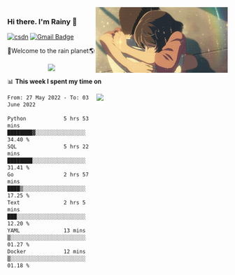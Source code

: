 <img  align='right' height="150" src="https://github.com/LikeRainDay/LikeRainDay/blob/master/pic/img_rain_1.gif?raw=true">



### Hi there. I'm Rainy :lemon:

[![csdn](https://img.shields.io/badge/-csdn-c14438?style=flat-square&logo=c&logoColor=white)](https://blog.csdn.net/qq_15807167)
[![Gmail Badge](https://img.shields.io/badge/-gmail-c14438?style=flat-square&logo=Gmail&logoColor=white&link=mailto:houshuai0816@gmail.com)](mailto:houshuai0816@gmail.com)

🚀Welcome to the rain planet🌎

<center>
<img align='center'  src="https://source.unsplash.com/random/1200x600">
</center>

📊 **This week I spent my time on**

<img align='right'   width="300" src="https://github-readme-stats.vercel.app/api?username=LikeRainDay&show_icons=true&title_color=fff&icon_color=79ff97&text_color=9f9f9f&bg_color=151515">

<!--START_SECTION:waka-->

```text
From: 27 May 2022 - To: 03 June 2022

Python            5 hrs 53 mins   ████████▓░░░░░░░░░░░░░░░░   34.40 %
SQL               5 hrs 22 mins   ████████░░░░░░░░░░░░░░░░░   31.41 %
Go                2 hrs 57 mins   ████▒░░░░░░░░░░░░░░░░░░░░   17.25 %
Text              2 hrs 5 mins    ███░░░░░░░░░░░░░░░░░░░░░░   12.20 %
YAML              13 mins         ▒░░░░░░░░░░░░░░░░░░░░░░░░   01.27 %
Docker            12 mins         ▒░░░░░░░░░░░░░░░░░░░░░░░░   01.18 %
```

<!--END_SECTION:waka-->
